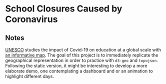 # School Closures Caused by Coronavirus

<!-- ## [Live Demo]() -->

## Notes

[UNESCO](https://en.unesco.org) studies the impact of Covid-19 on education at a global scale with [an informative map](https://en.unesco.org/covid19/educationresponse). The goal of this project is to immediately replicate the geographical representation in order to practice with `d3-geo` and `topojson`. Following the static version, it might be interesting to develop a more elaborate demo, one contemplating a dashboard and or an animation to highlight different days.
